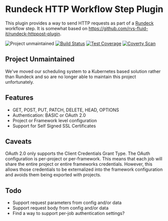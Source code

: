 # Rundeck HTTP Workflow Step Plugin
This plugin provides a way to send HTTP requests as part of
a [Rundeck](http://rundeck.org) workflow step. It is somewhat
based on https://github.com/rvs-fluid-it/rundeck-httppost-plugin.

![Project unmaintained](https://img.shields.io/badge/project-unmaintained-red.svg)
[![Build Status](https://travis-ci.org/ohioit/rundeck-http-plugin.svg?branch=master)](https://travis-ci.org/ohioit/rundeck-http-plugin) [![Test Coverage](http://codecov.io/github/ikogan/rundeck-http-plugin/coverage.svg?branch=master)](http://codecov.io/github/ikogan/rundeck-http-plugin?branch=master) [![Coverty Scan](https://scan.coverity.com/projects/6665/badge.svg?flat=1)](https://scan.coverity.com/projects/ikogan-rundeck-http-plugin)

## Project Unmaintained

We've moved our scheduling system to a Kubernetes based solution rather than Rundeck and so are no longer able to maintain this project unfortunately.

## Features

- GET, POST, PUT, PATCH, DELETE, HEAD, OPTIONS
- Authentication: BASIC or OAuth 2.0
- Project or Framework level configuration
- Support for Self Signed SSL Certificates

## Caveats

OAuth 2.0 only supports the Client Credentials Grant Type. The OAuth
configuration is per-project or per-framework. This means that each job
will share the entire project or entire frameworks credentials. However,
this allows those credentials to be externalized into the framework
configuration and avoids them being exported with projects.

## Todo

- Support request parameters from config and/or data
- Support request body from config and/or data
- Find a way to support per-job authentication settings?
